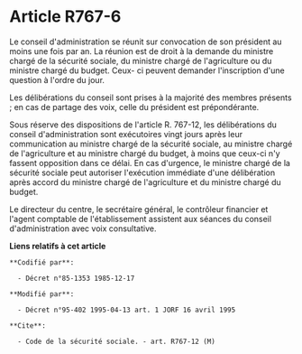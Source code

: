 # Article R767-6

Le conseil d'administration se réunit sur convocation de son président au moins une fois par an. La réunion est de droit à la
demande du ministre chargé de la sécurité sociale, du ministre chargé de l'agriculture ou du ministre chargé du budget. Ceux-
ci peuvent demander l'inscription d'une question à l'ordre du jour.

Les délibérations du conseil sont prises à la majorité des membres présents ; en cas de partage des voix, celle du président
est prépondérante.

Sous réserve des dispositions de l'article R. 767-12, les délibérations du conseil d'administration sont exécutoires vingt
jours après leur communication au ministre chargé de la sécurité sociale, au ministre chargé de l'agriculture et au ministre
chargé du budget, à moins que ceux-ci n'y fassent opposition dans ce délai. En cas d'urgence, le ministre chargé de la
sécurité sociale peut autoriser l'exécution immédiate d'une délibération après accord du ministre chargé de l'agriculture et
du ministre chargé du budget.

Le directeur du centre, le secrétaire général, le contrôleur financier et l'agent comptable de l'établissement assistent aux
séances du conseil d'administration avec voix consultative.

**Liens relatifs à cet article**

	**Codifié par**:

	  - Décret n°85-1353 1985-12-17

	**Modifié par**:

	  - Décret n°95-402 1995-04-13 art. 1 JORF 16 avril 1995

	**Cite**:

	  - Code de la sécurité sociale. - art. R767-12 (M)
